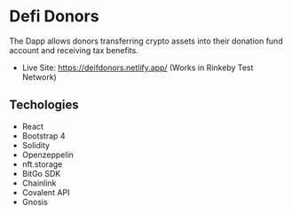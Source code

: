 # Defi Donors
The Dapp allows donors transferring crypto assets into their donation fund account and receiving tax benefits.

- Live Site: https://deifdonors.netlify.app/  (Works in Rinkeby Test Network)

## Techologies
- React
- Bootstrap 4
- Solidity
- Openzeppelin
- nft.storage
- BitGo SDK
- Chainlink
- Covalent API
- Gnosis